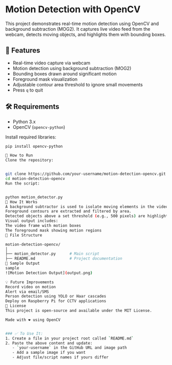 # Motion Detection with OpenCV

This project demonstrates real-time motion detection using OpenCV and background subtraction (MOG2). It captures live video feed from the webcam, detects moving objects, and highlights them with bounding boxes.

## 📸 Features

- Real-time video capture via webcam
- Motion detection using background subtraction (MOG2)
- Bounding boxes drawn around significant motion
- Foreground mask visualization
- Adjustable contour area threshold to ignore small movements
- Press `q` to quit

## 🛠️ Requirements

- Python 3.x
- OpenCV (`opencv-python`)

Install required libraries:
```bash
pip install opencv-python

🚀 How to Run
Clone the repository:


git clone https://github.com/your-username/motion-detection-opencv.git
cd motion-detection-opencv
Run the script:


python motion_detector.py
🧠 How It Works
A background subtractor is used to isolate moving elements in the video feed.
Foreground contours are extracted and filtered by area.
Detected objects above a set threshold (e.g., 500 pixels) are highlighted in green rectangles.
Visual output includes:
The video frame with motion boxes
The foreground mask showing motion regions
📂 File Structure

motion-detection-opencv/
│
├── motion_detector.py      # Main script
├── README.md               # Project documentation
📌 Sample Output
sample
![Motion Detection Output](output.png)

💡 Future Improvements
Record video on motion
Alert via email/SMS
Person detection using YOLO or Haar cascades
Deploy on Raspberry Pi for CCTV applications
📄 License
This project is open-source and available under the MIT License.

Made with ❤️ using OpenCV


### ✅ To Use It:
1. Create a file in your project root called `README.md`
2. Paste the above content and update:
   - `your-username` in the GitHub URL and image path
   - Add a sample image if you want
   - Adjust file/script names if yours differ
